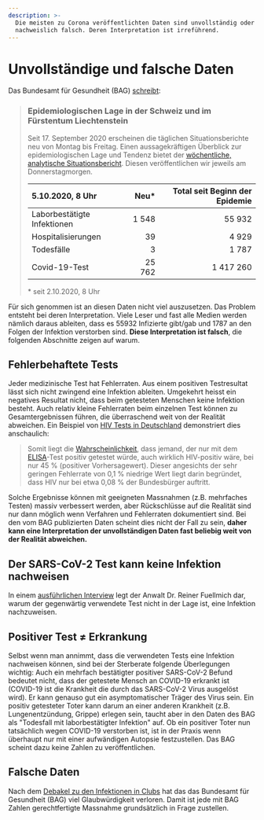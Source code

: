```yaml
---
description: >-
  Die meisten zu Corona veröffentlichten Daten sind unvollständig oder sogar
  nachweislich falsch. Deren Interpretation ist irreführend.
---
```


# Unvollständige und falsche Daten

Das Bundesamt für Gesundheit \(BAG\)  [schreibt](https://www.bag.admin.ch/bag/de/home/krankheiten/ausbrueche-epidemien-pandemien/aktuelle-ausbrueche-epidemien/novel-cov/situation-schweiz-und-international.html#2030838475):

> ### Epidemiologischen Lage in der Schweiz und im Fürstentum Liechtenstein
>
> Seit 17. September 2020 erscheinen die täglichen Situationsberichte neu von Montag bis Freitag. Einen aussagekräftigen Überblick zur epidemiologischen Lage und Tendenz bietet der [wöchentliche, analytische Situationsbericht](https://www.bag.admin.ch/bag/de/home/krankheiten/ausbrueche-epidemien-pandemien/aktuelle-ausbrueche-epidemien/novel-cov/situation-schweiz-und-international.html#-604768966). Diesen veröffentlichen wir jeweils am Donnerstagmorgen.
>
> | 5.10.2020, 8 Uhr | Neu\* | Total seit Beginn der Epidemie |
> | :--- | ---: | ---: |
> | Laborbestätigte Infektionen | 1 548 | 55 932 |
> | Hospitalisierungen | 39 | 4 929 |
> | Todesfälle | 3 | 1 787 |
> | Covid-19-Test | 25 762 | 1 417 260 |
>
> \* seit 2.10.2020, 8 Uhr

Für sich genommen ist an diesen Daten nicht viel auszusetzen. Das Problem entsteht bei deren Interpretation. Viele Leser und fast alle Medien werden nämlich daraus ableiten, dass es 55932 Infizierte gibt/gab und 1787 an den Folgen der Infektion verstorben sind. **Diese Interpretation ist falsch**, die folgenden Abschnitte zeigen auf warum.

## Fehlerbehaftete Tests

Jeder medizinische Test hat Fehlerraten. Aus einem positiven Testresultat lässt sich nicht zwingend eine Infektion ableiten. Umgekehrt heisst ein negatives Resultat nicht, dass beim getesteten Menschen keine Infektion besteht. Auch relativ kleine Fehlerraten beim einzelnen Test können zu Gesamtergebnissen führen, die überraschend weit von der Realität abweichen. Ein Beispiel von [HIV Tests in Deutschland](https://de.wikipedia.org/wiki/Beurteilung_eines_bin%C3%A4ren_Klassifikators#HIV_in_der_BRD) demonstriert dies anschaulich:

> Somit liegt die [Wahrscheinlichkeit](https://de.wikipedia.org/wiki/Wahrscheinlichkeit), dass jemand, der nur mit dem [ELISA](https://de.wikipedia.org/wiki/Enzyme-linked_Immunosorbent_Assay)-Test positiv getestet würde, auch wirklich HIV-positiv wäre, bei nur 45 % \(positiver Vorhersagewert\). Dieser angesichts der sehr geringen Fehlerrate von 0,1 % niedrige Wert liegt darin begründet, dass HIV nur bei etwa 0,08 % der Bundesbürger auftritt.

Solche Ergebnisse können mit geeigneten Massnahmen \(z.B. mehrfaches Testen\) massiv verbessert werden, aber Rückschlüsse auf die Realität sind nur dann möglich wenn Verfahren und Fehlerraten dokumentiert sind. Bei den vom BAG publizierten Daten scheint dies nicht der Fall zu sein, **daher kann eine Interpretation der unvollständigen Daten fast beliebig weit von der Realität abweichen.**

## Der SARS-CoV-2 Test kann keine Infektion nachweisen

In einem [ausführlichen Interview](https://www.youtube.com/watch?v=gvB0vuM5bek) legt der Anwalt Dr. Reiner Fuellmich dar, warum der gegenwärtig verwendete Test nicht in der Lage ist, eine Infektion nachzuweisen.

## **Positiver Test** ≠ **Erkrankung**

Selbst wenn man annimmt, dass die verwendeten Tests eine Infektion nachweisen können, sind bei der Sterberate folgende Überlegungen wichtig: Auch ein mehrfach bestätigter positiver SARS-CoV-2 Befund bedeutet nicht, dass der getestete Mensch an COVID-19 erkrankt ist \(COVID-19 ist die Krankheit die durch das SARS-CoV-2 Virus ausgelöst wird\). Er kann genauso gut ein asymptomatischer Träger des Virus sein. Ein positiv getesteter Toter kann darum an einer anderen Krankheit \(z.B. Lungenentzündung, Grippe\) erlegen sein, taucht aber in den Daten des BAG als "Todesfall mit laborbestätigter Infektion" auf. Ob ein positiver Toter nun tatsächlich wegen COVID-19 verstorben ist, ist in der Praxis wenn überhaupt nur mit einer aufwändigen Autopsie festzustellen. Das BAG scheint dazu keine Zahlen zu veröffentlichen.

## Falsche Daten

Nach dem [Debakel zu den Infektionen in Clubs](https://www.bag.admin.ch/bag/de/home/das-bag/aktuell/news/news-02-08-2020.html) hat das das Bundesamt für Gesundheit \(BAG\) viel Glaubwürdigkeit verloren. Damit ist jede mit BAG Zahlen gerechtfertigte Massnahme grundsätzlich in Frage zustellen.

